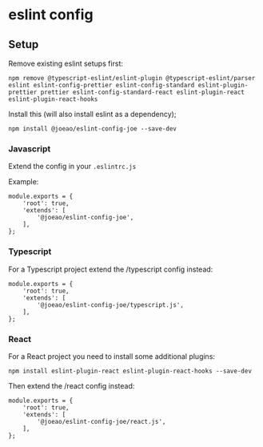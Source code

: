 # eslint config

## Setup

Remove existing eslint setups first:

    npm remove @typescript-eslint/eslint-plugin @typescript-eslint/parser eslint eslint-config-prettier eslint-config-standard eslint-plugin-prettier prettier eslint-config-standard-react eslint-plugin-react eslint-plugin-react-hooks

Install this (will also install eslint as a dependency);

    npm install @joeao/eslint-config-joe --save-dev

### Javascript

Extend the config in your `.eslintrc.js`

Example:

```
module.exports = {
	'root': true,
	'extends': [
		'@joeao/eslint-config-joe',
	],
};
```

### Typescript

For a Typescript project extend the /typescript config instead:

```
module.exports = {
	'root': true,
	'extends': [
		'@joeao/eslint-config-joe/typescript.js',
	],
};
```

### React

For a React project you need to install some additional plugins:

    npm install eslint-plugin-react eslint-plugin-react-hooks --save-dev

Then extend the /react config instead:

```
module.exports = {
	'root': true,
	'extends': [
		'@joeao/eslint-config-joe/react.js',
	],
};
```
